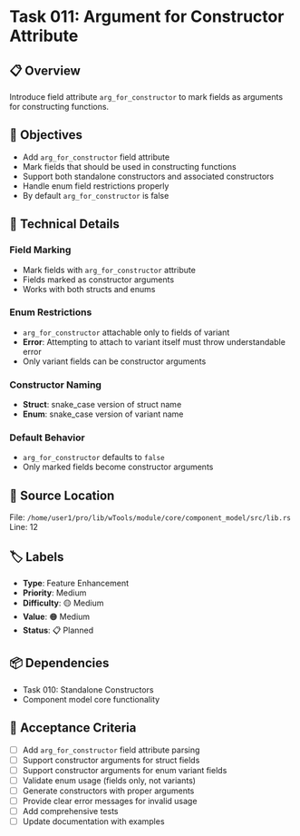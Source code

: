 # Task 011: Argument for Constructor Attribute

## 📋 **Overview**
Introduce field attribute `arg_for_constructor` to mark fields as arguments for constructing functions.

## 🎯 **Objectives**
- Add `arg_for_constructor` field attribute
- Mark fields that should be used in constructing functions
- Support both standalone constructors and associated constructors
- Handle enum field restrictions properly
- By default `arg_for_constructor` is false

## 🔧 **Technical Details**

### Field Marking
- Mark fields with `arg_for_constructor` attribute
- Fields marked as constructor arguments
- Works with both structs and enums

### Enum Restrictions
- `arg_for_constructor` attachable only to fields of variant
- **Error**: Attempting to attach to variant itself must throw understandable error
- Only variant fields can be constructor arguments

### Constructor Naming
- **Struct**: snake_case version of struct name
- **Enum**: snake_case version of variant name

### Default Behavior
- `arg_for_constructor` defaults to `false`
- Only marked fields become constructor arguments

## 📍 **Source Location**
File: `/home/user1/pro/lib/wTools/module/core/component_model/src/lib.rs`
Line: 12

## 🏷️ **Labels**
- **Type**: Feature Enhancement  
- **Priority**: Medium
- **Difficulty**: 🟡 Medium
- **Value**: 🟠 Medium
- **Status**: 📋 Planned

## 📦 **Dependencies**
- Task 010: Standalone Constructors
- Component model core functionality

## 🧪 **Acceptance Criteria**
- [ ] Add `arg_for_constructor` field attribute parsing
- [ ] Support constructor arguments for struct fields
- [ ] Support constructor arguments for enum variant fields
- [ ] Validate enum usage (fields only, not variants)
- [ ] Generate constructors with proper arguments
- [ ] Provide clear error messages for invalid usage
- [ ] Add comprehensive tests
- [ ] Update documentation with examples